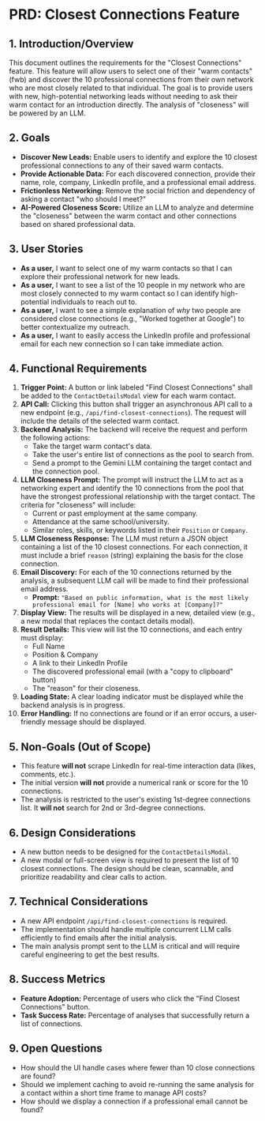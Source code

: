 # PRD: Closest Connections Feature

## 1. Introduction/Overview

This document outlines the requirements for the "Closest Connections" feature. This feature will allow users to select one of their "warm contacts" (fwb) and discover the 10 professional connections from their own network who are most closely related to that individual. The goal is to provide users with new, high-potential networking leads without needing to ask their warm contact for an introduction directly. The analysis of "closeness" will be powered by an LLM.

## 2. Goals

*   **Discover New Leads:** Enable users to identify and explore the 10 closest professional connections to any of their saved warm contacts.
*   **Provide Actionable Data:** For each discovered connection, provide their name, role, company, LinkedIn profile, and a professional email address.
*   **Frictionless Networking:** Remove the social friction and dependency of asking a contact "who should I meet?"
*   **AI-Powered Closeness Score:** Utilize an LLM to analyze and determine the "closeness" between the warm contact and other connections based on shared professional data.

## 3. User Stories

*   **As a user,** I want to select one of my warm contacts so that I can explore their professional network for new leads.
*   **As a user,** I want to see a list of the 10 people in my network who are most closely connected to my warm contact so I can identify high-potential individuals to reach out to.
*   **As a user,** I want to see a simple explanation of *why* two people are considered close connections (e.g., "Worked together at Google") to better contextualize my outreach.
*   **As a user,** I want to easily access the LinkedIn profile and professional email for each new connection so I can take immediate action.

## 4. Functional Requirements

1.  **Trigger Point:** A button or link labeled "Find Closest Connections" shall be added to the `ContactDetailsModal` view for each warm contact.
2.  **API Call:** Clicking this button shall trigger an asynchronous API call to a new endpoint (e.g., `/api/find-closest-connections`). The request will include the details of the selected warm contact.
3.  **Backend Analysis:** The backend will receive the request and perform the following actions:
    *   Take the target warm contact's data.
    *   Take the user's entire list of connections as the pool to search from.
    *   Send a prompt to the Gemini LLM containing the target contact and the connection pool.
4.  **LLM Closeness Prompt:** The prompt will instruct the LLM to act as a networking expert and identify the 10 connections from the pool that have the strongest professional relationship with the target contact. The criteria for "closeness" will include:
    *   Current or past employment at the same company.
    *   Attendance at the same school/university.
    *   Similar roles, skills, or keywords listed in their `Position` or `Company`.
5.  **LLM Closeness Response:** The LLM must return a JSON object containing a list of the 10 closest connections. For each connection, it must include a brief `reason` (string) explaining the basis for the close connection.
6.  **Email Discovery:** For each of the 10 connections returned by the analysis, a subsequent LLM call will be made to find their professional email address.
    *   **Prompt:** `"Based on public information, what is the most likely professional email for [Name] who works at [Company]?"`
7.  **Display View:** The results will be displayed in a new, detailed view (e.g., a new modal that replaces the contact details modal).
8.  **Result Details:** This view will list the 10 connections, and each entry must display:
    *   Full Name
    *   Position & Company
    *   A link to their LinkedIn Profile
    *   The discovered professional email (with a "copy to clipboard" button)
    *   The "reason" for their closeness.
9.  **Loading State:** A clear loading indicator must be displayed while the backend analysis is in progress.
10. **Error Handling:** If no connections are found or if an error occurs, a user-friendly message should be displayed.

## 5. Non-Goals (Out of Scope)

*   This feature **will not** scrape LinkedIn for real-time interaction data (likes, comments, etc.).
*   The initial version **will not** provide a numerical rank or score for the 10 connections.
*   The analysis is restricted to the user's existing 1st-degree connections list. It **will not** search for 2nd or 3rd-degree connections.

## 6. Design Considerations

*   A new button needs to be designed for the `ContactDetailsModal`.
*   A new modal or full-screen view is required to present the list of 10 closest connections. The design should be clean, scannable, and prioritize readability and clear calls to action.

## 7. Technical Considerations

*   A new API endpoint `/api/find-closest-connections` is required.
*   The implementation should handle multiple concurrent LLM calls efficiently to find emails after the initial analysis.
*   The main analysis prompt sent to the LLM is critical and will require careful engineering to get the best results.

## 8. Success Metrics

*   **Feature Adoption:** Percentage of users who click the "Find Closest Connections" button.
*   **Task Success Rate:** Percentage of analyses that successfully return a list of connections.

## 9. Open Questions

*   How should the UI handle cases where fewer than 10 close connections are found?
*   Should we implement caching to avoid re-running the same analysis for a contact within a short time frame to manage API costs?
*   How should we display a connection if a professional email cannot be found? 